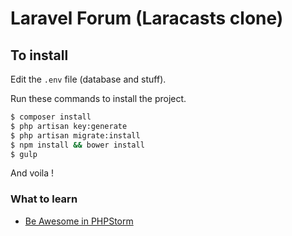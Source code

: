 # Laravel Forum (Laracasts clone)

## To install

Edit the `.env` file (database and stuff).

Run these commands to install the project.

```bash
$ composer install
$ php artisan key:generate
$ php artisan migrate:install
$ npm install && bower install
$ gulp
```

And voila !

### What to learn

  * [Be Awesome in PHPStorm](https://laracasts.com/series/how-to-be-awesome-in-phpstorm)

